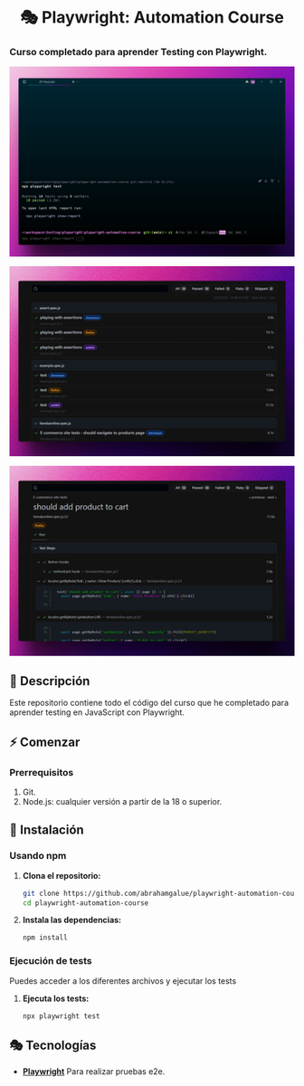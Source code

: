 <div align='center'>

# 🎭 Playwright: Automation Course

</div>

### Curso completado para aprender Testing con Playwright.

![vista-previa](./public/preview/01-page-preview.png)

![vista-previa](./public/preview/02-page-preview.jpg)

![vista-previa](./public/preview/03-page-preview.jpg)

## 🚀 Descripción

Este repositorio contiene todo el código del curso que he completado para aprender testing en JavaScript con Playwright.

## ⚡ Comenzar

### Prerrequisitos

1. Git.
2. Node.js: cualquier versión a partir de la 18 o superior.

## 🔧 Instalación

### Usando npm

1. **Clona el repositorio:**

   ```bash
   git clone https://github.com/abrahamgalue/playwright-automation-course.git
   cd playwright-automation-course
   ```

2. **Instala las dependencias:**

   ```bash
   npm install
   ```

### Ejecución de tests

Puedes acceder a los diferentes archivos y ejecutar los tests

1. **Ejecuta los tests:**

   ```bash
   npx playwright test
   ```

## 🎭 Tecnologías

- [**Playwright**](https://playwright.dev/) Para realizar pruebas e2e.